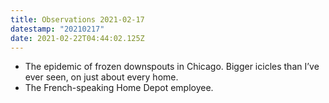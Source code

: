 ```yaml
---
title: Observations 2021-02-17
datestamp: "20210217"
date: 2021-02-22T04:44:02.125Z
---
```

- The epidemic of frozen downspouts in Chicago. Bigger icicles than I’ve ever seen, on just about every home.
- The French-speaking Home Depot employee.